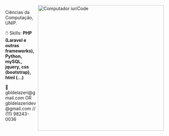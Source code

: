 <img src="https://raw.githubusercontent.com/MicaelliMedeiros/micaellimedeiros/master/image/computer-illustration.png" min-width="400px" max-width="400px" width="400px" align="right" alt="Computador iuriCode">

<p align="left"> 
  Ciências da Computação, UNIP.
</p>

<p align="left">
 🖱️ Skills: <strong> PHP (Laravel e outras frameworks), Python, mySQL, jquery, css (bootstrap), html (...) </strong>
</p>

<!-- <p align="left">
  💼 Ferramentas: <strong> VSCode, MySQL Workbench, XAMPP, .git (...) .</strong>
</p> -->

<p align="left">
 📧 gbldelazeri@gmail.com OR gbldelazeridev@gmail.com // (11) 98243-0036
</p>


